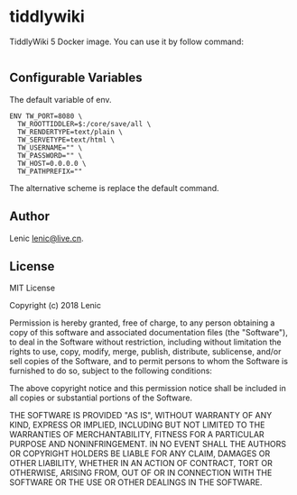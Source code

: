 # tiddlywiki

TiddlyWiki 5 Docker image. You can use it by follow command:

```

```

## Configurable Variables

The default variable of env.

```
ENV TW_PORT=8080 \
  TW_ROOTTIDDLER=$:/core/save/all \
  TW_RENDERTYPE=text/plain \
  TW_SERVETYPE=text/html \
  TW_USERNAME="" \
  TW_PASSWORD="" \
  TW_HOST=0.0.0.0 \
  TW_PATHPREFIX=""
```

The alternative scheme is replace the default command.

## Author

Lenic <lenic@live.cn>.

## License

MIT License

Copyright (c) 2018 Lenic

Permission is hereby granted, free of charge, to any person obtaining a copy
of this software and associated documentation files (the "Software"), to deal
in the Software without restriction, including without limitation the rights
to use, copy, modify, merge, publish, distribute, sublicense, and/or sell
copies of the Software, and to permit persons to whom the Software is
furnished to do so, subject to the following conditions:

The above copyright notice and this permission notice shall be included in all
copies or substantial portions of the Software.

THE SOFTWARE IS PROVIDED "AS IS", WITHOUT WARRANTY OF ANY KIND, EXPRESS OR
IMPLIED, INCLUDING BUT NOT LIMITED TO THE WARRANTIES OF MERCHANTABILITY,
FITNESS FOR A PARTICULAR PURPOSE AND NONINFRINGEMENT. IN NO EVENT SHALL THE
AUTHORS OR COPYRIGHT HOLDERS BE LIABLE FOR ANY CLAIM, DAMAGES OR OTHER
LIABILITY, WHETHER IN AN ACTION OF CONTRACT, TORT OR OTHERWISE, ARISING FROM,
OUT OF OR IN CONNECTION WITH THE SOFTWARE OR THE USE OR OTHER DEALINGS IN THE
SOFTWARE.
